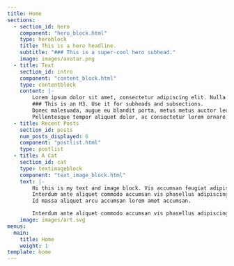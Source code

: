 ```yaml
---
title: Home
sections:
  - section_id: hero
    component: "hero_block.html"
    type: heroblock
    title: This is a hero headline.
    subtitle: "### This is a super-cool hero subhead."
    image: images/avatar.png
  - title: Text
    section_id: intro
    component: "content_block.html"
    type: contentblock
    content: |-
        Lorem ipsum dolor sit amet, consectetur adipiscing elit. Nulla orci diam, elementum consectetur elit non, tempus varius leo. In ut bibendum mauris. Vestibulum mattis pharetra enim. Maecenas ornare vulputate nisi sed condimentum. Fusce sit amet cursus nunc. Vivamus malesuada posuere mollis. Aliquam facilisis neque eget ligula aliquam consequat.
        ### This is an H3. Use it for subheads and subsections.
        Donec malesuada, augue eu blandit porta, metus metus auctor leo, non dapibus felis odio non tortor. Mauris sem orci, tristique eget [this is an inline link](#) placerat non, eleifend tempor dolor. Quisque sed nisl elit. Praesent pulvinar id urna quis cursus. In hac habitasse platea dictumst. Mauris sed odio magna. Duis felis turpis, posuere at erat nec, condimentum luctus nibh. Nam leo ante, tempor ut tellus vel, lacinia aliquam velit. Mauris ut purus in nisl suscipit feugiat.
        Pellentesque tempor aliquet dolor, ac consectetur lorem ornare id. Vestibulum sit amet facilisis elit, sit amet rhoncus felis. Nunc rhoncus porttitor sollicitudin. Quisque eu leo metus. Curabitur gravida nibh eu
  - title: Recent Posts
    section_id: posts
    num_posts_displayed: 6
    component: "postlist.html"
    type: postlist
  - title: A Cat
    section_id: cat
    type: textimageblock
    component: "text_image_block.html" 
    text: |-
        Hi this is my text and image block. Vis accumsan feugiat adipiscing nisl amet adipiscing accumsan blandit accumsan sapien blandit ac amet faucibus aliquet placerat commodo. 
        Interdum ante aliquet commodo accumsan vis phasellus adipiscing. Ornare a in lacinia. Vestibulum accumsan ac metus massa tempor. Accumsan in lacinia ornare massa amet. Ac interdum ac non praesent. Cubilia lacinia interdum massa faucibus blandit nullam. Accumsan phasellus nunc integer. Accumsan euismod nunc adipiscing lacinia erat ut sit. Arcu amet. 
        Id massa aliquet arcu accumsan lorem amet accumsan.

        Interdum ante aliquet commodo accumsan vis phasellus adipiscing. Ornare a in lacinia. Vestibulum accumsan ac metus massa tempor. Accumsan in lacinia ornare massa amet. Ac interdum ac non praesent. Cubilia lacinia interdum massa faucibus blandit nullam. Accumsan phasellus nunc integer. Accumsan euismod nunc adipiscing lacinia erat ut sit. Arcu amet. 
    image: images/art.svg
menus:
  main:
    title: Home
    weight: 1
template: home
---
```

